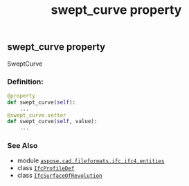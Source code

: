 ﻿---
title: swept_curve property
second_title: Aspose.CAD for Python via .NET API References
description: 
type: docs
weight: 60
url: /aspose.cad.fileformats.ifc.ifc4.entities/ifcsurfaceofrevolution/swept_curve/
is_root: false
---

## swept_curve property


SweptCurve
### Definition:
```python
@property
def swept_curve(self):
    ...
@swept_curve.setter
def swept_curve(self, value):
    ...
```

### See Also
* module [`aspose.cad.fileformats.ifc.ifc4.entities`](../../)
* class [`IfcProfileDef`](/cad/python-net/aspose.cad.fileformats.ifc.ifc4.entities/ifcprofiledef)
* class [`IfcSurfaceOfRevolution`](/cad/python-net/aspose.cad.fileformats.ifc.ifc4.entities/ifcsurfaceofrevolution)
